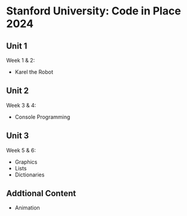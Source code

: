 # Stanford University: Code in Place 2024

## Unit 1 
Week 1 & 2:
- Karel the Robot

## Unit 2
Week 3 & 4:
- Console Programming
  
## Unit 3
Week 5 & 6:
- Graphics
- Lists
- Dictionaries

## Addtional Content
- Animation
